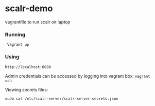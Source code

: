 # scalr-demo
vagrantfile to run scalr on laptop


### Running
``` Vagrant up```


### Using
``` http://localhost:8080 ```

Admin credentials can be accessed by logging into vagrant box:
``` vagrant ssh ```

Viewing secrets files:

```sudo cat /etc/scalr-server/scalr-server-secrets.json```
